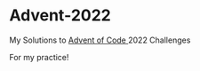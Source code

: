 # Advent-2022
My Solutions to [Advent of Code ](https://adventofcode.com/) 2022 Challenges

For my practice!